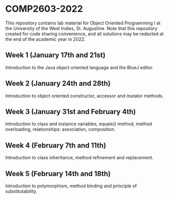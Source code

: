 # COMP2603-2022

This repository contains lab material for Object Oriented Programming I at the University of the West Indies, St. Augustine. Note that this repository created for code sharing convenience, and all solutions may be redacted at the end of the academic year in 2022.

## Week 1 (January 17th and 21st)

Introduction to the Java object oriented language and the BlueJ editor.

## Week 2 (January 24th and 28th)

Introduction to object oriented constructor, accessor and mutator methods.

## Week 3 (January 31st and February 4th)

Introduction to class and instance variables, equals() method, method overloading, relationships: association, composition.

## Week 4 (February 7th and 11th)

Introduction to class inheritance, method refinement and replacement.

## Week 5 (February 14th and 18th)

Introduction to polymorphism, method binding and principle of substitutability.
